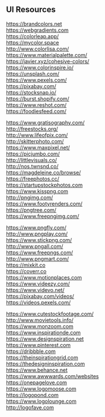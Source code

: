 ## UI Resources

https://brandcolors.net <br>
https://webgradients.com <br>
https://colorleap.app/ <br>
https://mycolor.space <br>
http://www.colorlisa.com/ <br>
https://www.materialpalette.com/ <br>
https://javier.xyz/cohesive-colors/ <br>
https://www.colorinspire.io/ <br>
https://unsplash.com/ <br>
https://www.pexels.com/ <br>
https://pixabay.com/ <br>
https://stocksnap.io/ <br>
https://burst.shopify.com/ <br>
https://www.reshot.com/ <br>
https://foodiesfeed.com/ <br>

https://www.gratisography.com/ <br>
http://freestocks.org/ <br>
http://www.lifeofpix.com/ <br>
http://skitterphoto.com/ <br>
https://www.maxpixel.net/ <br>
https://picjumbo.com/ <br>
http://littlevisuals.co/ <br>
http://nos.twnsnd.co/ <br>
https://magdeleine.co/browse/ <br>
https://freephotos.cc/ <br>
https://startupstockphotos.com <br>
https://www.kisspng.com <br>
http://pngimg.com/ <br>
https://www.footyrenders.com/ <br>
https://pngtree.com/ <br>
https://www.freepngimg.com/ <br>

https://www.pngfly.com/ <br>
http://www.pngplay.com/ <br>
https://www.stickpng.com/ <br>
http://www.pngall.com/ <br>
https://www.freepngs.com/ <br>
http://www.pngmart.com/ <br>
https://mixkit.co <br>
https://coverr.co <br>
https://www.motionplaces.com <br>
https://www.videezy.com/ <br>
https://www.videvo.net/ <br>
https://pixabay.com/videos/ <br>
https://videos.pexels.com/ <br>

https://www.cutestockfootage.com/ <br>
http://www.movietools.info/ <br>
https://www.monzoom.com <br>
https://www.inspirationde.com  <br>
https://www.designspiration.net <br>
https://www.pinterest.com <br>
https://dribbble.com <br>
https://theinspirationgrid.com <br>
https://thedesigninspiration.com <br>
https://www.behance.net <br>
https://www.awwwards.com/websites <br>
https://onepagelove.com <br>
https://www.logomoose.com <br>
https://logopond.com <br>
https://www.logolounge.com <br>
http://logofave.com
